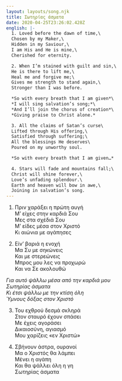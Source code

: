 ```yaml
---
layout: layouts/song.njk
title: Σωτηρίας άσματα
date: 2020-04-25T23:26:02.428Z
english: |-
  1. Loved before the dawn of time,\
  Chosen by my Maker,\
  Hidden in my Saviour,\
  I am His and He is mine,\
  Cherished for eternity.

  2. When I’m stained with guilt and sin,\
  He is there to lift me,\
  Heal me and forgive me;\
  Gives me strength to stand again,\
  Stronger than I was before.

  *So with every breath that I am given*\
  *I will sing salvation’s song;*\
  *And I’ll join the chorus of creation*\
  *Giving praise to Christ alone.*

  3. All the claims of Satan’s curse\
  Lifted through His offering,\
  Satisfied through suffering;\
  All the blessings He deserves\
  Poured on my unworthy soul.

  *So with every breath that I am given…*

  4. Stars will fade and mountains fall;\
  Christ will shine forever,\
  Love’s unfading splendour.\
  Earth and heaven will bow in awe,\
  Joining in salvation’s song.
---
```

1. Πριν χαράξει η πρώτη αυγή\
Μ’ είχες στην καρδιά Σου\
Μες στα σχέδιά Σου\
Μ’ είδες μέσα στον Χριστό\
Κι αιώνια με αγάπησες

2. Είν’ βαριά η ενοχή\
Μα Συ με σηκώνεις\
Και με στερεώνεις\
Μπρος μου λες να προχωρώ\
Και να Σε ακολουθώ

*Για αυτό ψάλλω μέσα από την καρδιά μου\
Σωτηρίας άσματα\
Κι έτσι ψάλλω με την κτίση όλη\
Ύμνους δόξας στον Χριστό*

3. Του εχθρού δεσμά σκληρά\
Στον σταυρό έχουν σπάσει\
Με έχεις αγοράσει\
Δικαιοσύνη, αγιασμό\
Μου χαρίζεις «εν Χριστώ»

4. Σβήνουν άστρα, ουρανοί\
Μα ο Χριστός θα λάμπει\
Μένει η αγάπη\
Και θα ψάλλει όλη η γη\
Σωτηρίας άσματα